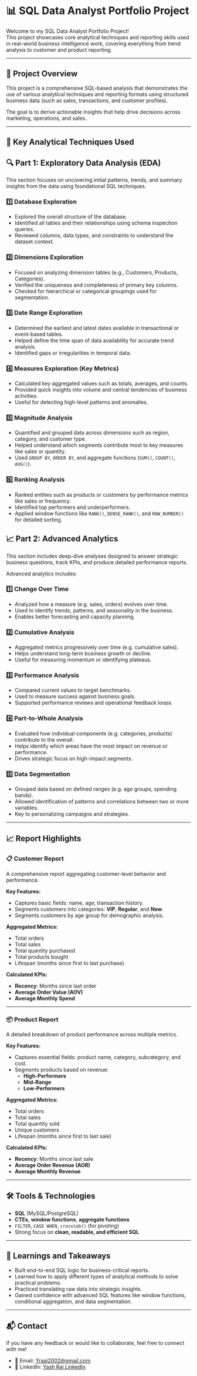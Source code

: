 # 📊 SQL Data Analyst Portfolio Project

Welcome to my SQL Data Analyst Portfolio Project!  
This project showcases core analytical techniques and reporting skills used in real-world business intelligence work, covering everything from trend analysis to customer and product reporting.

---

## 📁 Project Overview

This project is a comprehensive SQL-based analysis that demonstrates the use of various analytical techniques and reporting formats using structured business data (such as sales, transactions, and customer profiles).

The goal is to derive actionable insights that help drive decisions across marketing, operations, and sales.

---

## 🧠 Key Analytical Techniques Used

## 🔍 Part 1: Exploratory Data Analysis (EDA)

This section focuses on uncovering initial patterns, trends, and summary insights from the data using foundational SQL techniques.

### 1️⃣ Database Exploration
- Explored the overall structure of the database.
- Identified all tables and their relationships using schema inspection queries.
- Reviewed columns, data types, and constraints to understand the dataset context.

### 2️⃣ Dimensions Exploration
- Focused on analyzing dimension tables (e.g., Customers, Products, Categories).
- Verified the uniqueness and completeness of primary key columns.
- Checked for hierarchical or categorical groupings used for segmentation.

### 3️⃣ Date Range Exploration
- Determined the earliest and latest dates available in transactional or event-based tables.
- Helped define the time span of data availability for accurate trend analysis.
- Identified gaps or irregularities in temporal data.

### 4️⃣ Measures Exploration (Key Metrics)
- Calculated key aggregated values such as totals, averages, and counts.
- Provided quick insights into volume and central tendencies of business activities.
- Useful for detecting high-level patterns and anomalies.

### 5️⃣ Magnitude Analysis
- Quantified and grouped data across dimensions such as region, category, and customer type.
- Helped understand which segments contribute most to key measures like sales or quantity.
- Used `GROUP BY`, `ORDER BY`, and aggregate functions (`SUM()`, `COUNT()`, `AVG()`).

### 6️⃣ Ranking Analysis
- Ranked entities such as products or customers by performance metrics like sales or frequency.
- Identified top performers and underperformers.
- Applied window functions like `RANK()`, `DENSE_RANK()`, and `ROW_NUMBER()` for detailed sorting.


## 📈 Part 2: Advanced Analytics

This section includes deep-dive analyses designed to answer strategic business questions, track KPIs, and produce detailed performance reports.

Advanced analytics includes:

### 1️⃣ Change Over Time
- Analyzed how a measure (e.g. sales, orders) evolves over time.
- Used to identify trends, patterns, and seasonality in the business.
- Enables better forecasting and capacity planning.

### 2️⃣ Cumulative Analysis
- Aggregated metrics progressively over time (e.g. cumulative sales).
- Helps understand long-term business growth or decline.
- Useful for measuring momentum or identifying plateaus.

### 3️⃣ Performance Analysis
- Compared current values to target benchmarks.
- Used to measure success against business goals.
- Supported performance reviews and operational feedback loops.

### 4️⃣ Part-to-Whole Analysis
- Evaluated how individual components (e.g. categories, products) contribute to the overall.
- Helps identify which areas have the most impact on revenue or performance.
- Drives strategic focus on high-impact segments.

### 5️⃣ Data Segmentation
- Grouped data based on defined ranges (e.g. age groups, spending bands).
- Allowed identification of patterns and correlations between two or more variables.
- Key to personalizing campaigns and strategies.

---

## 📈 Report Highlights

### 📋 Customer Report
A comprehensive report aggregating customer-level behavior and performance.

**Key Features:**
- Captures basic fields: name, age, transaction history.
- Segments customers into categories: **VIP**, **Regular**, and **New**.
- Segments customers by age group for demographic analysis.

**Aggregated Metrics:**
- Total orders  
- Total sales  
- Total quantity purchased  
- Total products bought  
- Lifespan (months since first to last purchase)

**Calculated KPIs:**
- **Recency**: Months since last order  
- **Average Order Value (AOV)**  
- **Average Monthly Spend**

---

### 📦 Product Report
A detailed breakdown of product performance across multiple metrics.

**Key Features:**
- Captures essential fields: product name, category, subcategory, and cost.
- Segments products based on revenue:
  - **High-Performers**
  - **Mid-Range**
  - **Low-Performers**

**Aggregated Metrics:**
- Total orders  
- Total sales  
- Total quantity sold  
- Unique customers  
- Lifespan (months since first to last sale)

**Calculated KPIs:**
- **Recency**: Months since last sale  
- **Average Order Revenue (AOR)**  
- **Average Monthly Revenue**

---

## 🛠️ Tools & Technologies

- **SQL** (MySQL/PostgreSQL)
- **CTEs**, **window functions**, **aggregate functions**
- `FILTER`, `CASE WHEN`, `crosstab()` (for pivoting)
- Strong focus on **clean, readable, and efficient SQL**

---

## 🧾 Learnings and Takeaways

- Built end-to-end SQL logic for business-critical reports.
- Learned how to apply different types of analytical methods to solve practical problems.
- Practiced translating raw data into strategic insights.
- Gained confidence with advanced SQL features like window functions, conditional aggregation, and data segmentation.


---

## 📬 Contact

If you have any feedback or would like to collaborate, feel free to connect with me!

- 📧 Email: Yraaj2002@gmail.com  
- 💼 LinkedIn: [Yash Raj LinkedIn](https://www.linkedin.com/in/yash-raj-46a024242/)
